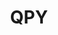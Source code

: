 ---
ee_id: '4498'
site: '1'
type: '2'
url: 2020-036-qpy
title: QPY
year: '2020'
display_year: '2020'
medium: 'Laserjet on Post-it note on A4 B & W office paper. '
dims: A4
pitch: Mechanical duplicate of a Post-it note I found.&nbsp;
ps:
live_url:
related:
youtube:
related_code:
imgs: qpy-2020-036-db-ih--XkUy.jpg
subheading:
download:
add_credit:
add_credits:
commission:
layout: things-i-made
---